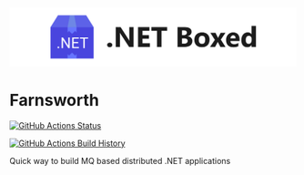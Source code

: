 ![Banner](Images/Banner.png)

# Farnsworth

[![GitHub Actions Status](https://github.com/tahsincange/Farnsworth/workflows/Build/badge.svg?branch=main)](https://github.com/tahsincange/Farnsworth/actions)

[![GitHub Actions Build History](https://buildstats.info/github/chart/tahsincange/Farnsworth?branch=main&includeBuildsFromPullRequest=false)](https://github.com/tahsincange/Farnsworth/actions)


Quick way to build  MQ based distributed .NET applications
